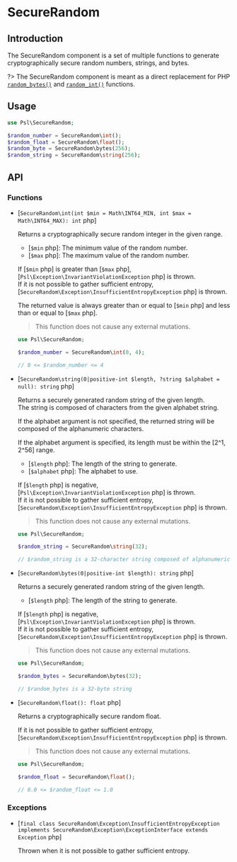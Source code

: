 # SecureRandom

## Introduction

The SecureRandom component is a set of multiple functions to generate cryptographically secure random numbers, strings, and bytes.

?> The SecureRandom component is meant as a direct replacement for PHP [`random_bytes()`](https://secure.php.net/manual/en/function.random-bytes.php) and [`random_int()`](https://secure.php.net/manual/en/function.random-int.php) functions.

## Usage

```php
use Psl\SecureRandom;

$random_number = SecureRandom\int();
$random_float = SecureRandom\float();
$random_byte = SecureRandom\bytes(256);
$random_string = SecureRandom\string(256);
```

## API

### Functions

* [`SecureRandom\int(int $min = Math\INT64_MIN, int $max = Math\INT64_MAX): int` php]

  Returns a cryptographically secure random integer in the given range.

  * [`$min` php]: The minimum value of the random number.
  * [`$max` php]: The maximum value of the random number.

  If [`$min` php] is greater than [`$max` php], [`Psl\Exception\InvariantViolationException` php] is thrown. <br />
  If it is not possible to gather sufficient entropy, [`SecureRandom\Exception\InsufficientEntropyException` php] is thrown.  <br />

  The returned value is always greater than or equal to [`$min` php] and less than or equal to [`$max` php].

  > This function does not cause any external mutations.

  ```php
  use Psl\SecureRandom;

  $random_number = SecureRandom\int(0, 4);

  // 0 <= $random_number <= 4
  ```

* [`SecureRandom\string(0|positive-int $length, ?string $alphabet = null): string` php]

  Returns a securely generated random string of the given length. <br />
  The string is composed of characters from the given alphabet string. <br />

  If the alphabet argument is not specified, the returned string will be composed of the alphanumeric characters. <br />

  If the alphabet argument is specified, its length must be within the [2^1, 2^56] range. <br />

  * [`$length` php]: The length of the string to generate.
  * [`$alphabet` php]: The alphabet to use.

  If [`$length` php] is negative, [`Psl\Exception\InvariantViolationException` php] is thrown. <br />
  If it is not possible to gather sufficient entropy, [`SecureRandom\Exception\InsufficientEntropyException` php] is thrown.  <br />

  > This function does not cause any external mutations.

  ```php
  use Psl\SecureRandom;

  $random_string = SecureRandom\string(32);

  // $random_string is a 32-character string composed of alphanumeric characters
  ```

* [`SecureRandom\bytes(0|positive-int $length): string` php]

  Returns a securely generated random string of the given length. <br />

  * [`$length` php]: The length of the string to generate.

  If [`$length` php] is negative, [`Psl\Exception\InvariantViolationException` php] is thrown. <br />
  If it is not possible to gather sufficient entropy, [`SecureRandom\Exception\InsufficientEntropyException` php] is thrown.  <br />

  > This function does not cause any external mutations.

  ```php
  use Psl\SecureRandom;

  $random_bytes = SecureRandom\bytes(32);

  // $random_bytes is a 32-byte string
  ```

* [`SecureRandom\float(): float` php]

  Returns a cryptographically secure random float. <br />

  If it is not possible to gather sufficient entropy, [`SecureRandom\Exception\InsufficientEntropyException` php] is thrown.  <br />

  > This function does not cause any external mutations.

  ```php
  use Psl\SecureRandom;

  $random_float = SecureRandom\float();

  // 0.0 <= $random_float <= 1.0
  ```

### Exceptions

* [`final class SecureRandom\Exception\InsufficientEntropyException implements SecureRandom\Exception\ExceptionInterface extends Exception` php]

  Thrown when it is not possible to gather sufficient entropy.
